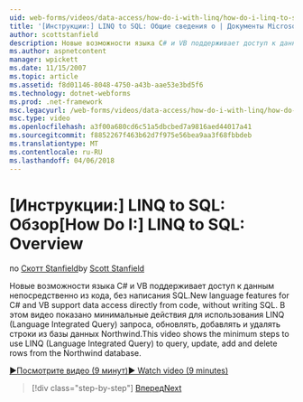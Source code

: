 ```yaml
---
uid: web-forms/videos/data-access/how-do-i-with-linq/how-do-i-linq-to-sql-overview
title: '[Инструкции:] LINQ to SQL: Общие сведения о | Документы Microsoft'
author: scottstanfield
description: Новые возможности языка C# и VB поддерживает доступ к данным непосредственно из кода, без написания SQL. В этом видео показано минимальные действия для использования LINQ (Language Int...
ms.author: aspnetcontent
manager: wpickett
ms.date: 11/15/2007
ms.topic: article
ms.assetid: f8d01146-8048-4750-a43b-aae53e3bd5f6
ms.technology: dotnet-webforms
ms.prod: .net-framework
msc.legacyurl: /web-forms/videos/data-access/how-do-i-with-linq/how-do-i-linq-to-sql-overview
msc.type: video
ms.openlocfilehash: a3f00a680cd6c51a5dbcbed7a9816aed44017a41
ms.sourcegitcommit: f8852267f463b62d7f975e56bea9aa3f68fbbdeb
ms.translationtype: MT
ms.contentlocale: ru-RU
ms.lasthandoff: 04/06/2018
---
```

<a name="how-do-i-linq-to-sql-overview"></a><span data-ttu-id="e2b6f-104">[Инструкции:] LINQ to SQL: Обзор</span><span class="sxs-lookup"><span data-stu-id="e2b6f-104">[How Do I:] LINQ to SQL: Overview</span></span>
====================
<span data-ttu-id="e2b6f-105">по [Скотт Stanfield](https://github.com/scottstanfield)</span><span class="sxs-lookup"><span data-stu-id="e2b6f-105">by [Scott Stanfield](https://github.com/scottstanfield)</span></span>

<span data-ttu-id="e2b6f-106">Новые возможности языка C# и VB поддерживает доступ к данным непосредственно из кода, без написания SQL.</span><span class="sxs-lookup"><span data-stu-id="e2b6f-106">New language features for C# and VB support data access directly from code, without writing SQL.</span></span> <span data-ttu-id="e2b6f-107">В этом видео показано минимальные действия для использования LINQ (Language Integrated Query) запроса, обновлять, добавлять и удалять строки из базы данных Northwind.</span><span class="sxs-lookup"><span data-stu-id="e2b6f-107">This video shows the minimum steps to use LINQ (Language Integrated Query) to query, update, add and delete rows from the Northwind database.</span></span>

[<span data-ttu-id="e2b6f-108">&#9654;Посмотрите видео (9 минут)</span><span class="sxs-lookup"><span data-stu-id="e2b6f-108">&#9654; Watch video (9 minutes)</span></span>](https://channel9.msdn.com/Blogs/ASP-NET-Site-Videos/how-do-i-linq-to-sql-overview)

> [!div class="step-by-step"]
> [<span data-ttu-id="e2b6f-109">Вперед</span><span class="sxs-lookup"><span data-stu-id="e2b6f-109">Next</span></span>](how-do-i-linq-to-sql-data-model.md)

